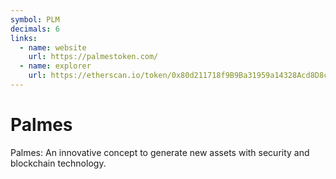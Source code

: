 ```yaml
---
symbol: PLM
decimals: 6
links:
  - name: website
    url: https://palmestoken.com/
  - name: explorer
    url: https://etherscan.io/token/0x80d211718f9B9Ba31959a14328Acd8D8c9d5382f
---
```


# Palmes

Palmes: An innovative concept to generate new assets with security and blockchain technology.
